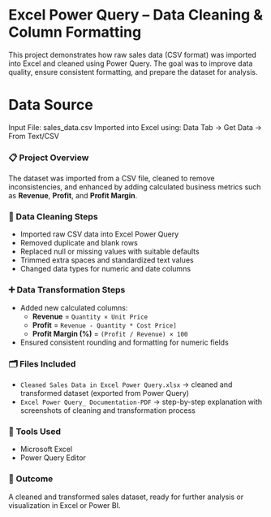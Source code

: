 # Excel Power Query – Data Cleaning & Column Formatting

This project demonstrates how raw sales data (CSV format) was imported into Excel and cleaned using Power Query. The goal was to improve data quality, ensure consistent formatting, and prepare the dataset for analysis.

# Data Source

Input File: sales_data.csv
Imported into Excel using:
Data Tab → Get Data → From Text/CSV


### 📋 Project Overview
The dataset was imported from a CSV file, cleaned to remove inconsistencies, and enhanced by adding calculated business metrics such as **Revenue**, **Profit**, and **Profit Margin**.

### 🧹 Data Cleaning Steps
- Imported raw CSV data into Excel Power Query  
- Removed duplicate and blank rows  
- Replaced null or missing values with suitable defaults  
- Trimmed extra spaces and standardized text values  
- Changed data types for numeric and date columns  

### ➕ Data Transformation Steps
- Added new calculated columns:
  - **Revenue** = `Quantity × Unit Price`
  - **Profit** = `Revenue - Quantity * Cost Price]`
  - **Profit Margin (%)** = `(Profit / Revenue) × 100`
- Ensured consistent rounding and formatting for numeric fields  

### 🗂️ Files Included
- `Cleaned Sales Data in Excel Power Query.xlsx` → cleaned and transformed dataset (exported from Power Query)  
- `Excel Power Query_ Documentation-PDF` → step-by-step explanation with screenshots of cleaning and transformation process  

### 🧰 Tools Used
- Microsoft Excel  
- Power Query Editor  

### 🎯 Outcome
A cleaned and transformed sales dataset, ready for further analysis or visualization in Excel or Power BI.
